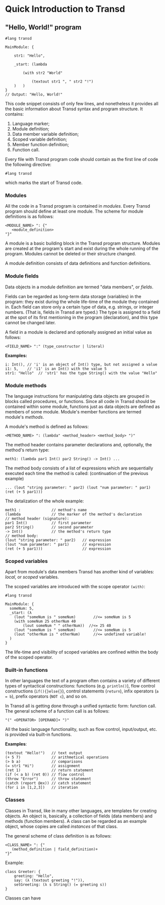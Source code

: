 # Quick Introduction to Transd

## "Hello, World!" program

```
#lang transd

MainModule: {

    str1: "Hello",

    _start: (lambda

        (with str2 "World" 

            (textout str1 ", " str2 "!")
    )   ) 
}
// Output: "Hello, World!"
```

This code snippet consists of only few lines, and nonetheless it provides all the
basic information about Transd syntax and program structure. It contains:

1. Language marker;
2. Module definition;
3. Data member variable definition;
4. Scoped variable definition;
5. Member function definition;
6. Function call.

Every file with Transd program code should contain as the first line of code the following directive:

```
#lang transd
```

which marks the start of Transd code.

### Modules

All the code in a Transd program is contained in _modules_. Every Transd program should
define at least one module. The scheme for module definitions is as follows:

```
<MODULE_NAME> ": {"
   <module_definition>
"}"
```
A module is a basic building block in the Transd program structure. Modules are created at the program's start and exist during the whole running of the program. Modules cannot be deleted or their structure changed.

A module definition consists of data definitions and function definitions.

### Module fields

Data objects in a module definition are termed "data members", or _fields_. 

Fields can be regarded as long-term data storage (variables) in the program: they exist during the whole life-time of the module they contained in. Each field can store only a certain type of data, e.g. strings, or integer numbers. (That is, fields in Transd are typed.) The type is assigned to a field at the spot of its first mentioning in the program (declaration), and this type cannot be changed later. 

A field in a module is declared and optionally assigned an initial value as follows:

```
<FIELD_NAME> ":" (type_constructor | literal)
```

__Examples:__

```
i: Int(), // 'i' is an object of Int() type, but not assigned a value
i1: 5,    // 'i1' is an Int() with the value 5
str1: "Hello"  // 'str1' has the type String() with the value "Hello"
```

### Module methods

The language instructions for manipulating data objects are grouped in blocks called procedures, or functions. Since all code in Transd should be contained within some module, functions just as data objects are defined as members of some module. Module's member functions are termed module's _methods_.

A module's method is defined as follows:

```
<METHOD_NAME> ": (lambda" <method_header> <method_body> ")"
```

The method header contains parameter declarations and, optionally, the method's return 
type:

```
meth1: (lambda par1 Int() par2 String() -> Int() ...
```
The method body consists of a list of expressions which are sequentially executed each
time the method is called: (continuation of the previous example)

```
... (lout "string parameter: " par2) (lout "num parameter: " par1) (ret (+ 5 par1)))
```

The detalization of the whole example:

```
meth1 :              // method's name
(lambda              // the marker of the method's declaration
// method header (signature):
par1 Int()           // first parameter
par2 String()        // second parameter
-> Int()             // the method's return type
// method body:
(lout "string parameter: " par2)   // expression
(lout "num parameter: " par1)      // expression
(ret (+ 5 par1)))                  // expression
```

### Scoped variables

Apart from module's data members Transd has another kind of variables: _local_, or _scoped_ variables.

The scoped variables are introduced with the scope operator `(with)`:

```
#lang transd

MainModule: {
  someNum: 5,
  _start: (λ
    (lout "someNum is " someNum)        //<= someNum is 5
    (with someNum 25 otherNum 40
        (lout someNum " " otherNum))  //<= 25 40
    (lout "someNum is " someNum)        //<= someNum is 5
    (lout "otherNum is " otherNum)      //<= undefined variable!
  )
}
```

The life-time and visibility of scoped variables are confined within the body of the
scoped operator.

### Built-in functions

In other languages the text of a program often contains a variety of different types of
syntactical constructions: functions (e.g. `println()`), flow control constructions (`if(){}else{}`), control statements (`return`), infix operators (`a = b`), prefix operators (`NOT c`), and so on.

In Transd all is getting done through a unified syntactic form: function call. The general scheme of a function call is as follows:

```
"(" <OPERATOR> [OPERAND]+ ")"
```

All the basic language functionality, such as flow control, input/output, etc. is provided via built-in functions.

__Examples__:

```
(textout "Hello!")   // text output
(+ 5 7)              // arithmetical operations
(> b a)              // comparisons
(= str1 "Hi")        // assignment
(ret 1)              // return statement
(if (< a b) (ret 0)) // flow control
(throw "Error")      // throw statement
(catch (report @ex)) // catch statement
(for i in [1,2,3])   // iteration
```

### Classes
Classes in Transd, like in many other languages, are templates for creating objects. An object is, basically, a collection of fields (data members) and methods (function members). A class can be regarded as an example object, whose copies are called _instances_ of that class.

The general scheme of class definition is as follows:

```
<CLASS_NAME> ": {"
   (method_definition | field_definition)+
"}"
```

Example:

```
class Greeter: {
    greeting: "Hello",
    say: (λ (textout greeting "!")),
    setGreeting: (λ s String() (= greeting s))
}
```


Classes can have
